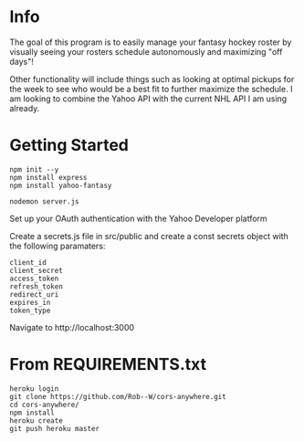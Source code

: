 # Info
The goal of this program is to easily manage your fantasy hockey roster by visually seeing your rosters schedule autonomously and maximizing "off days"!

Other functionality will include things such as looking at optimal pickups for the week to see who would be a best fit to further maximize the schedule. I am looking to combine the Yahoo API with the current NHL API I am using already.

# Getting Started

```
npm init --y
npm install express
npm install yahoo-fantasy
```

```
nodemon server.js
```

Set up your OAuth authentication with the Yahoo Developer platform

Create a secrets.js file in src/public and create a const secrets object with the following paramaters:

```
client_id
client_secret
access_token
refresh_token
redirect_uri
expires_in
token_type
```

Navigate to http://localhost:3000

# From REQUIREMENTS.txt 
```
heroku login
git clone https://github.com/Rob--W/cors-anywhere.git
cd cors-anywhere/
npm install
heroku create
git push heroku master
```


<!-- Fill in your player names in the src/public/data/rosterNames.txt file

Head to the terminal and enter createRoster(). Your roster will be generated into a json object inside src/public/data/MY_ROSTER.json -->